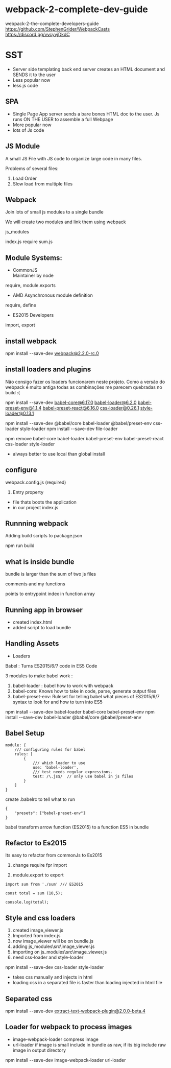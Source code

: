 # webpack-2-complete-dev-guide
webpack-2-the-complete-developers-guide
https://github.com/StephenGrider/WebpackCasts
https://discord.gg/vvcyvjDkdC


# SST 

- Server side templating back end server creates an HTML document and SENDS it to the user
- Less popular now 
- less js code 

## SPA 

- Single Page App server sends a bare bones HTML doc to the user. Js runs ON THE USER to assemble a full Webpage 
- More popular now 
- lots of Js code

## JS Module 

A small JS File with JS code to organize large code in many files. 

Problems of several files: 

1) Load Order 
2) Slow load from multiple files

## Webpack

Join lots of small js modules to a single bundle

We will create two modules and link them using webpack

js_modules

index.js require sum.js

## Module Systems: 

- CommonJS  
Maintainer by node 

require, module.exports

- AMD 
Asynchronous module definition 

require, define

- ES2015
Developers

import, export 

## install webpack

npm install --save-dev webpack@2.2.0-rc.0

## install loaders and plugins 

Não consigo fazer os loaders funcionarem neste projeto. Como a versão do webpack é muito antiga todas as combinações me parecem quebradas no build :( 

npm install --save-dev babel-core@6.17.0 babel-loader@6.2.0 babel-preset-env@1.1.4 babel-preset-react@6.16.0 css-loader@0.26.1 style-loader@0.13.1

npm install --save-dev @babel/core babel-loader @babel/preset-env css-loader style-loader
npm install --save-dev file-loader

npm remove babel-core babel-loader babel-preset-env babel-preset-react css-loader style-loader

- always better to use local than global install 

## configure 

webpack.config.js (required)

1) Entry property 

- file thats boots the application 
- in our project index.js


## Runnning webpack 

Adding build scripts to package.json

npm run build 

## what is inside bundle

bundle is larger than the sum of two js files 


comments and my functions 

points to entrypoint index in function array 

## Running app in browser 

- created index.html 
- added script to load bundle

## Handling Assets 

- Loaders 

Babel : Turns ES2015/6/7 code in ES5 Code 

3 modules to make babel work : 

1) babel-loader : babel how to work with webpack
2) babel-core: Knows how to take in code, parse, generate output files  
3) babel-preset-env: Ruleset for telling babel what pieces of ES2015/6/7 syntax to look for and how to turn into ES5

npm install --save-dev babel-loader babel-core babel-preset-env
npm install --save-dev  babel-loader @babel/core @babel/preset-env

## Babel Setup


```
module: {
    /// configuring rules for babel
    rules: [
        {
            /// which loader to use
            use: 'babel-loader',
            /// test needs regular expressions.
            test: /\.js$/  // only use babel in js files 
        }
    ]
}
```

create .babelrc to tell what to run 

```
{
    "presets": ["babel-preset-env"]
}
```
babel  transform arrow function (ES2015) to a function ES5 in bundle

## Refactor to Es2015

Its easy to refactor from commonJs to Es2015

1) change require fpr import 

2) module.export to export 

```
import sum from './sum' /// ES2015

const total = sum (10,5);

console.log(total);
```

## Style and css loaders 

1) created image_viewer.js
2) Imported from index.js 
3) now image_viewer will be on bundle.js
4) adding js_modules\src\image_viewer.js
5) importing on js_modules\src\image_viewer.js
6) need css-loader and style-loader 

npm install --save-dev css-loader style-loader 

- takes css manually and injects in html 
- loading css in a separated file is faster than loading injected in html file 

## Separated css  

npm install --save-dev extract-text-webpack-plugin@2.0.0-beta.4

## Loader for webpack to process images 

- image-webpack-loader compress image
- url-loader if image is small include in bundle as raw, if its big include raw image in output directory

npm install --save-dev image-webpack-loader url-loader


